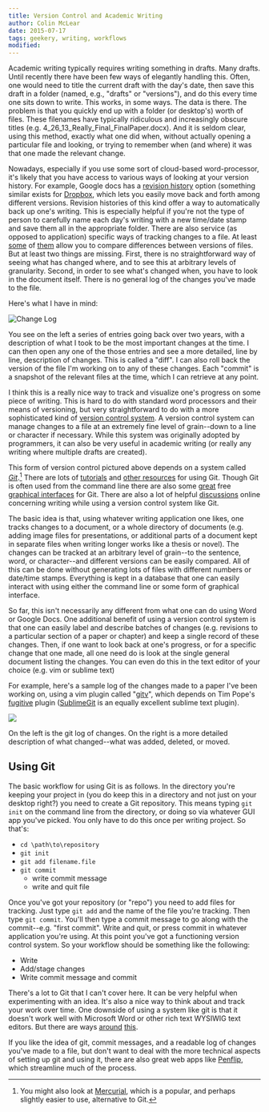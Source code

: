 ```yaml
---
title: Version Control and Academic Writing
author: Colin McLear
date: 2015-07-17
tags: geekery, writing, workflows
modified: 
---
```


Academic writing typically requires writing something in drafts. Many drafts. Until
recently there have been few ways of elegantly handling this. Often, one would
need to title the current draft with the day's date, then save this draft in a
folder (named, e.g., "drafts" or "versions"), and do this every time one sits
down to write. This works, in some ways. The data is there. The problem is that
you quickly end up with a folder (or desktop's) worth of files. These filenames
have typically ridiculous and increasingly obscure titles (e.g.
4_26_13_Really_Final_FinalPaper.docx). And it is seldom clear, using this
method, exactly what one did when, without actually opening a particular file
and looking, or trying to remember when (and where) it was that one made the
relevant change. 

Nowadays, especially if you use some sort of cloud-based word-processor, it's
likely that you have access to various ways of looking at your version history.
For example, Google docs has a [revision
history](https://support.google.com/docs/answer/190843?hl=en) option (something
similar exists for [Dropbox](http://www.macinstruct.com/node/516), which lets
you easily move back and forth among different versions. Revision histories of
this kind offer a way to automatically back up one's writing. This is especially
helpful if you're not the type of person to carefully name each day's writing
with a new time/date stamp and save them all in the appropriate folder. There
are also service (as opposed to application) specific ways of tracking changes
to a file. At least [some](http://versionrocket.com) of
[them](http://versionrocket.com) allow you to compare differences between
versions of files. But at least two things are missing. First, there is no
straightforward way of seeing what has changed where, and to see this at
arbitrary levels of granularity. Second, in order to see what's changed when,
you have to look in the document itself. There is no general log of the changes
you've made to the file.  

Here's what I have in mind:

![Change Log]({filename}/images/ScreenShot52964.png) 

You see on the left a series of entries going back over two years, with a description
of what I took to be the most important changes at the time. I can then open any
one of the those entries and see a more detailed, line by line, description of
changes. This is called a "diff". I can also roll back the version of the file
I'm working on to any of these changes. Each "commit" is a snapshot of the
relevant files at the time, which I can retrieve at any point. 

I think this is a really nice way to track and visualize one's progress on some
piece of writing. This is hard to do with standard word processors and their
means of versioning, but very straightforward to do with a more sophisticated
kind of [version control
system](https://en.wikipedia.org/wiki/Revision_control). A version control
system can manage changes to a file at an extremely fine level of grain--down to
a line or character if necessary. While this system was originally adopted by
programmers, it can also be very useful in academic writing (or really any
writing where multiple drafts are created). 

This form of version control pictured above depends on a system called
*[Git]*.[^mercurial] There are lots of [tutorials] and [other resources] for
using Git. Though Git is often used from the command line there are also some
[great] free [graphical interfaces] for Git. There are also a lot of helpful
[discussions] online concerning writing while using a version control system
like Git.

[^mercurial]: You might also look at [Mercurial](https://mercurial.selenic.com),
which is a popular, and perhaps slightly easier to use, alternative to Git.

The basic idea is that, using whatever writing application one likes, one tracks
changes to a document, or a whole directory of documents (e.g. adding image
files for presentations, or additional parts of a document kept in separate
files when writing longer works like a thesis or novel). The changes can be
tracked at an arbitrary level of grain--to the sentence, word, or character--and
different versions can be easily compared. All of this can be done without
generating lots of files with different numbers or date/time stamps. Everything
is kept in a database that one can easily interact with using either the command
line or some form of graphical interface. 

So far, this isn't necessarily any different from what one can do using Word or
Google Docs. One additional benefit of using a version control system is that
one can easily label and describe batches of changes (e.g. revisions to a
particular section of a paper or chapter) and keep a single record of these
changes. Then, if one want to look back at one's progress, or for a specific
change that one made, all one need do is look at the single general document
listing the changes. You can even do this in the text editor of your choice
(e.g. vim or sublime text) 

For example, here's a sample log of the changes made to a paper I've been
working on, using a vim plugin called "[gitv](https://github.com/gregsexton/gitv)",
which depends on Tim Pope's [fugitive](https://github.com/tpope/vim-fugitive)
plugin ([SublimeGit](https://sublimegit.net) is an equally excellent sublime
text plugin). 

![]({filename}/images/ScreenShot56089.png)

On the left is the git log of changes. On the right is a more detailed
description of what changed--what was added, deleted, or moved.


  [Git]: https://git-scm.com
  [tutorials]: http://rogerdudler.github.io/git-guide/
  [other resources]: https://www.atlassian.com/git/
  [great]: http://gitup.co
  [graphical interfaces]: https://www.sourcetreeapp.com
  [discussions]: http://writers.stackexchange.com/questions/10440/what-is-the-purpose-of-version-control/10443#10443

## Using Git

The basic workflow for using Git is as follows. In the directory you're keeping
your project in (you do keep this in a directory and not just on your desktop
right?) you need to create a Git repository. This means typing `git init` on the
command line from the directory, or doing so via whatever GUI app you've picked.
You only have to do this once per writing project. So that's:

- `cd \path\to\repository`
- `git init`
- `git add filename.file`
- `git commit`
  - write commit message
  - write and quit file

Once you've got your repository (or "repo") you need to add files for tracking. 
Just type `git add` and the name of the file you're tracking. Then type `git
commit`. You'll then type a commit message to go along with the commit--e.g.
"first commit". Write and quit, or press commit in whatever application you're
using. At this point you've got a functioning version control system. So your
workflow should be something like the following:

- Write
- Add/stage changes
- Write commit message and commit

There's a lot to Git that I can't cover here. It can be very helpful when
experimenting with an idea. It's also a nice way to think about and track your
work over time. One downside of using a system like git is that it doesn't work
well with Microsoft Word or other rich text WYSIWIG text editors. But there are
ways
[around](http://blog.martinfenner.org/2014/08/25/using-microsoft-word-with-git/)
[this](https://www.martineve.com/2013/08/18/using-git-in-my-writing-workflow/).

If you like the idea of git, commit messages, and a readable log of changes
you've made to a file, but don't want to deal with the more technical aspects of
setting up git and using it, there are also great web apps like
[Penflip](https://www.penflip.com), which streamline much of the process. 


